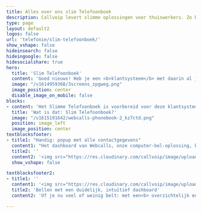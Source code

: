```yaml
---
title: Alles over ons slim Telefoonboek
description: Callvoip levert slimme oplossingen voor thuiswerkers. Zo ben je overal bereikbaar zoals jij dat wilt
type: page
layout: default2
logos: false
url: 'telefonie/slim-telefoonboek/'
show_vshape: false  
hideinsearch: false
hideingoogle: false
hidesocialshare: true
hero:
  title: 'Slim Telefoonboek'
  content: 'Goed nieuws! Heb je een <b>klantsysteem</b> met daarin al jouw relaties? <b>Koppel jouw klantsysteem aan Callvoip</b> en bellen wordt nóg eenvoudiger en persoonlijker. <br><b>Hoe jij ook belt</b>, met de computer, smartphone of je toestel, je ziet de naam van je relatie. Oók in je adresboek, de belhistorie, oproeplijst en in de emailnotificatie. <br>Bel je met Webcalls, dan kun je met één klik de klant in jouw klantsysteem openen. <br>Uitbellen? Ook dat doe je voortaan op naam, een nummer is niet meer nodig. Slim en gemakkelijk!<br><br><a href="/contact" class="button">Meer informatie? Neem contact op!</a>'
  image: "/v1614959368/3screens_zpgweg.png"
  image_position: center
  disable_image_on_mobile: false
blocks:
- content: 'Het Slimme Telefoonboek is voorbereid voor deze klantsystemen:<br><b>Google Contacts, Microsoft, Contacts+, Zendesk, Exact Online, Teamleader, Salesforces of Hubspot</b>.<br> Log in, klik op het logo van jouw systeem, volg de simpele wizard en je bent klaar!<br>Laat techniek voor je werken, zodat je je optimaal kunt focussen op de inhoud! <br><br><a href="#" class="button">Meer informatie</a>'
  title: 'Wat is dat: Slim Telefoonboek?'  
  image: "/v1615191642/webcalls-phonebook-2_kz7ctd.png"
  position: image_left
  image_position: center
textblocksfooter:
- title1: "Handig: popup met alle contactgegevens"
  content1: "Het dashboard van Webcalls, onze computer-bel-oplossing, biedt nu nog meer informatie. <br>Nieuw is het<b> filter om zelf te kiezen welke contacten</b> je in jouw telefoonboek wilt zien. Bijvoorbeeld je collega's en de relaties uit jouw gekoppelde klantsysteem. <br>De <b>beschikbaarheid</b> van jouw collega's <b>(beschikbaar, rinkelt, in gesprek)</b> wordt getoond in woord en kleur (groen, oranje, rood). Klik op een contact voor een handige popup met alle contact-details; klik en bel het juiste nummer of stuur een email. <br>Ook bij relaties uit jouw klantsysteem krijg je zo'n <b>popup met contact-details</b>. <br> Hoe makkelijker jouw systemen werken, hoe meer tijd je over hebt voor de dingen die écht belangrijk zijn."
  title2: ''
  content2: '<img src="https://res.cloudinary.com/callvoip/image/upload/v1659691896/side-tabs_sg1c9q.png" width="490px">'
  show_vshape: false

textblocksfooter2:
- title1: ''
  content1: '<img src="https://res.cloudinary.com/callvoip/image/upload/v1659691896/Screen_bmgoow.png" width="600px">'
  title2: 'Bellen met een duidelijk, intuïtief dashboard'
  content2: 'Of je nu veel of weinig belt: met een<b> overzichtelijk en intuïtief systeem</b> is het  fijner, plezieriger, sneller werken!<br>Zo zie je in het dashboard duidelijk jouw voicemails en faxen. In de lijst met recente gesprekken zie je de namen uit jouw klantsysteem. Klik op een regel voor de details van het gesprek, de eventuele opname, én om het nummer te bellen of te kopieren. <br>Rechts staat jouw telefoonboek met een handig filter zodat jouw telefoonboek naar jouw wensen is samengesteld.  <br><br><a href="/contact" class="button">Meer informatie? Neem contact op!</a>'

---
```

